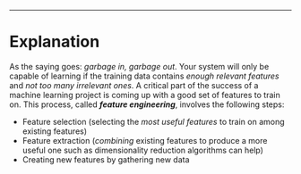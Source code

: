 ----
# Explanation

As the saying goes: *garbage in, garbage out*. Your system will only be capable of
learning if the training data contains *enough relevant features* and *not too many
irrelevant ones*. A critical part of the success of a machine learning project is coming
up with a good set of features to train on. This process, called ***feature engineering***,
involves the following steps:

- Feature selection (selecting the *most useful features* to train on among existing
features)
- Feature extraction (*combining* existing features to produce a more useful one such as dimensionality reduction algorithms can help)
- Creating new features by gathering new data
